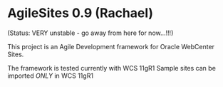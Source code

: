 # AgileSites 0.9 (Rachael)

(Status: VERY unstable  - go away from here for now...!!!)

This project is an Agile Development framework for Oracle WebCenter Sites.

The framework is tested currently  with WCS 11gR1 
Sample sites can be imported *ONLY* in WCS 11gR1  


